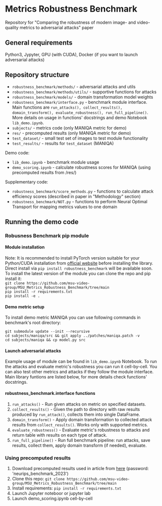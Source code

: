 # Metrics Robustness Benchmark
Repository for "Comparing the robustness of modern image- and video-quality metrics to adversarial attacks" paper


## General requirements
Python3, Jypyter, GPU (with CUDA), Docker (if you want to launch adversarial attacks)

## Repository structure
- ```robustness_benchmark/methods/``` - adversarial attacks and utils
- ```robustness_benchmark/methods/utils/``` - supportive functions for attacks
- ```robustness_benchmark/models/``` - domain transformation model weights
- ```robustness_benchmark/interface.py``` - benchmark module interface. Main functions are ```run_attacks(), collect_results(), domain_transform(), evaluate_robustness(), run_full_pipeline()```. More details on usage in functions' docstrings and demo Notebook ```lib_demo.ipynb```.
- ```subjects/``` - metrics code (only MANIQA metric for demo)
- ```res/``` - precomputed results (only MANIQA metric for demo)
- ```test_dataset/``` - small test set of images to test module functionality
- ```test_results/``` - results for  ```test_dataset``` (MANIQA)

Demo code:
- ```lib_demo.ipynb``` - benchmark module usage
- ```demo_scoring.ipynb``` - calculate robustness scores for MANIQA (using precomputed results from /res/)


Supplementary code:
- ```robustness_benchmark/score_methods.py``` - functions to calculate attack efficiency scores (described in paper in "Methodology" section)
- ```robustness_benchmark/NOT.py``` - functions to perform Neural Optimal Transport for mapping metrics values to one domain

## Running the demo code
### Robusness Benchmark pip module
#### Module installation
Note: It is recommended to install PyTorch version suitable for your Python/CUDA installation from [official website](https://pytorch.org/) before installing the library.\
Direct install via ```pip install robustness_benchmark``` will be available soon. To install the latest version of the module you can clone the repo and pip install it:\
```git clone https://github.com/msu-video-group/MSU_Metrics_Robustness_Benchmark/tree/main```\
```pip install -r requirements.txt```\
```pip install -e .```

#### Demo metric setup
To install demo metric MANIQA you can use following commands in benchmark's root directory:

```git submodule update --init --recursive```\
```cd subjects/maniqa/src && git apply ../patches/maniqa.patch -v```\
```cd subjects/maniqa && cp model.py src```

#### Launch adversarial attacks
Example usage of module can be found in ```lib_demo.ipynb``` Notebook. To run the attacks and evaluate metric's robustness you can run it cell-by-cell. You can also test other metrics and attacks if they follow the module interface. Main library funtions are listed below, for more details check functions' docstrings. 
#### robustness_benchmark.interface functions
1. ```run_attacks()``` - Run given attacks on metric on specified datasets.
2. ```collect_results()``` - Given the path to directory with raw results produced by ```run_attack()```, collects them into single DataFrame.
3. ```domain_transform()``` - Apply domain transformation to collected attack results from ```collect_results()```. Works only with supported metrics.
4. ```evaluate_robustness()``` - Evaluate metric's robustness to attacks and return table with results on each type of attack.
5. ```run_full_pipeline()``` - Run full benchmark pipeline: run attacks, save results, collect them, apply domain transform (if needed), evaluate.

### Using precomputed results
1. Download precomputed results used in article from [here](https://calypso.gml-team.ru:5001/sharing/NFLRz05g9) (password: 'neurips_benchmark_2023')
2. Clone this repo: ```git clone https://github.com/msu-video-group/MSU_Metrics_Robustness_Benchmark/tree/main```
3. Install requirements: ```pip install -r requirements.txt```
4. Launch Jupyter noteboor or jupyter lab
5. Launch demo_scoring.ipynb cell-by-cell

<!-- ### Launch adversarial attacks from scratch
To be announced soon -->

<!-- 1. Download train and test datasets:
- VOC2012
- COCO_train_9999
- NIPS2017
- DERF_blue_sky
- vimeo_test_2001

2. Create folders "/train/" and "/test/" and put datasets into these folders:
'/train/VOC2012', '/train/COCO_train_9999'
'/test/NIPS2017', '/test/DERF_blue_sky', '/test/vimeo_test_2001'

3. Launch demo.py -->

<!--
## Contact
We would highly appreciate any suggestions and ideas on how to improve our benchmark.

mrb@videoprocessing.ai
-->
